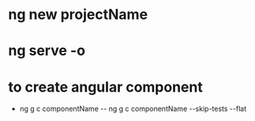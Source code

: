 # ng new projectName

# ng serve -o

# to create angular component

- ng g c componentName
  -- ng g c componentName --skip-tests --flat
